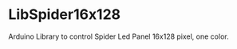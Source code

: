 LibSpider16x128
==============

Arduino Library  to control Spider Led Panel 16x128 pixel, one color.


